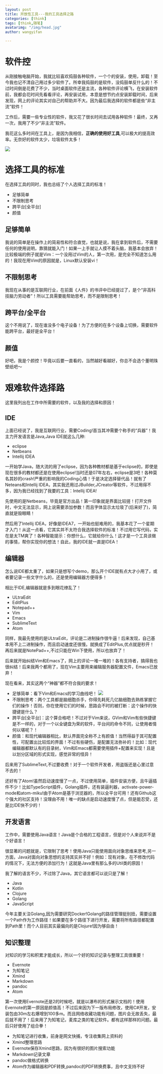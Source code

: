 ```yaml
---
layout: post
title: 开放性工具---我的工具选择之路
categories: [think]
tags: [think,随笔]
avatarimg: "/img/head.jpg"
author: wangyifan

---
```


# 软件控

从刚接触电脑开始，我就比较喜欢捣鼓各种软件，一个个的安装，使用，卸载！至今我也记不清自己用过多少软件了。所幸我捣鼓的是软件，没捣鼓单反什么的！不过时间倒是花费了不少，当时桌面软件还是主流，各种软件评论横飞，在安装软件前，我都会花时间先看看评论，再安装试用，本意是想节约点安装卸载时间，后来发现，网上的评论其实对自己的帮助并不大。因为最后我选择的软件都是些“非主流”软件！

工作后，需要一些专业性的软件，我又花了很长时间去试用各种软件！最终，又再一次，我用了不少“非主流”软件。

我花这么多时间在工具上，是因为我相信，**正确的使用好工具**,可以极大的提高效率。无奈好的软件太少，垃圾软件太多！

![](file/tools_01.jpg)

# 选择工具的标准

在选择工具的同时，我也总结了个人选择工具的标准！

- 足够简单
- 不限制思考
- 跨平台[全平台]
- 颜值

## 足够简单

我说的简单是在操作上的简易性和符合直觉，也就是说，我在拿到软件后，不需要任何的使用说明，靠猜就能入门！如果一上手就让人摸不着头脑，我基本会放弃！比较极端的例子就是Vim：一个没用过Vim的人，第一次用，是完全不知道怎么用的！我现在用Vim的原因就是，Linux默认安装vi！

## 不限制思考

我现在从事的是互联网行业，在前面《人件》的书评中已经提过了，是个“非高科技脑力劳动者”！所以工具需要能帮助思考，而不是限制思考！

## 跨平台/全平台

这个不用说了，现在谁没多个电子设备！为了方便的在多个设备上切换，需要软件能跨平台，最好是全平台！

## 颜值

好吧，我是个颜控！毕竟以后要一直看的，当然越好看越好，你总不会选个董明珠壁纸吧～

# 艰难软件选择路

这里我列出在工作中所需要的软件，以及我的选择和原因！

## IDE

上面已经说了，我是互联网行业，需要Coding!首当其冲需要个称手的“兵器”！我主力开发语言是Java,Java IDE就这么几种:

- eclipse
- Netbeans
- Intellij IDEA

一开始学Java，随大流的用了eclipse，因为各种教材都是基于eclipse的，即使是现在很多的教材都还是在使用eclipse!当时还是07年左右，eclipse是3吧！各种莫名其妙的crash!严重的影响我的Coding心情！于是决定选择替代品！就有了Neteans和Intellij IDEA，其实我还用过JBuilder,JCreator等软件，不过用得不多，因为我已经找到了我要的工具：Intellij IDEA!

先使用的是Netbeans，毕竟是官方出品！第一印象就是界面比较搓！打开文件时，中文无法显示，网上说需要添加参数！而且字体显示太垃圾了(后来好了)，简直就是毁眼睛！

然后用了Intellij IDEA，好像是IDEA7，一开始也挺难用的，我基本花了一个星期才入门！从这一点看，它其实并不太符合我选择软件的标准！不过用它写代码，实在是太TM爽了！各种智能提示：你想什么，它就给你什么！这才是一个工具该做的事情，帮你实现你的想法！自此，我的IDE就一直是IDEA！

## 编辑器

怎么说IDE都太重了，如果只是想写个demo，那么开个IDE就有点大才小用了，或者要记录一些文字什么的，还是使用编辑器方便得多！

相比于IDE,编辑器就是多到眼花缭乱了！

- ULtraEdit
- EditPlus
- Notepad++
- Vim
- Emacs
- SublimeText
- Atom

同样，我最先使用的是ULtraEdit，评论是二进制操作很牛逼！后来发现，自己基本用不上二进制操作，而且启动速度还很慢。就换成了EditPlus,优点就是秒开！再后来就是NotePad++,不过只能在Win下使用，所以也放弃了！

后来就开始纠结Vim和Emacs了，网上的评论一堆一堆的！各有支持者，搞得我也很纠结！后来我两个都用了，现在Vim主要用来编辑服务器配置文件，Emacs已放弃！

现在看来，其实这两个“神器”都不符合我的要求！

- 足够简单：看下Vim和Emacs的学习曲线吧！
![](file/tools_02.jpg)
- 不限制思考：两个工具都是脑细胞杀手，你得先耗死几亿脑细胞去熟练掌握它们的操作！否则，你在使用它们的时候，思路会不时的被打断：这个操作的快捷键是什么？
- 跨平台[全平台]：这个算合格吧！不过对于Vim来说，GVim和Vim有些快捷键是不一样的，对于一个以全键盘为荣的软件，平台间的命令不同，让使用者情何以堪呢？！
- 颜值：和现代编辑器相比，默认界面完全称不上有颜值！当然得益于其可配置性，可配置出比较炫的界面！不过有些硬伤，是配置无法弥补的！比如：现代编辑器都默认有的目录树，Vim和Emacs都需要使用插件+配置来实现！且是以划分区域的形式实现，感觉非常的怪异！

后来用了SublimeText,不过要收费！对于一个软件开发者，用盗版还是心里过意不去的！

还好有了Atom!虽然启动速度慢了一点，不过使用简单，插件安装方便，且牛逼插件不少！比如TypeScript插件，Golang插件，还有装逼利器，activate-power-mode和atom-miku!由于Atom是基于浏览器的，所以全平台可用！还有Github这个强大的社区支持！没理由不用！唯一的缺点是启动速度慢了点，但是能忍受，还是比IDE快不少的！

## 开发语言

工作中，需要使用Java语言！Java是个合格的工程语言，但是对个人来说并不是个好语言！

很显著的问题就是，它限制了思考！使用Java只能使用面向对象思维来思考,另一方面，Java对面向对象思想的支持其实并不好！例如：现有对象，在不修改代码的情况下，无法方便的添加行为！这就是Java里有那么多的Util类的原因！

我了解的语言不少，不过除了Java，其它语言都可以说只是了解！

- Java
- Kotlin
- Clojure
- Golang
- JavaScript

今年主要关注Golang,因为需要研究Docker!Golang的路径管理挺别扭，需要设置一个Path作为工作路径！如果要在多个路径下进行开发，需要将所有路径都配置到Path里！而个人目前其实最偏向的是Clojure!因为够自由！

## 知识整理

对知识的学习和积累才能成长，所以一个好的知识记录与整理工具很重要！

- Evernote
- 为知笔记
- Xmind
- Markdown
- pandoc
- Atom

第一次使用Evernote还是2的时候吧，就是以瀑布的形式展示文档的！使用Evernote的第一原因是颜值高！不过后来因为下一版布局修改，使用C#开发，安装包由30m左右爆增到100多m。而且网络收藏功能有问题，图片会无故丢失，最后就不用了！后来用了为知笔记，麦库之类的笔记软件。都有这样那样的问题。最后只好使用了组合拳！

- 为知笔记进行收集，前身是网文快捕，专注收集网上资料的
- Xmind整理思路
- Evernote保存Xmind思路，因为有很好的图片搜索功能
- Markdown记录文章
- pandoc做格式转换
- Atom作为编辑器和PDF转换,pandoc的PDF转换费事，且中文支持不好
